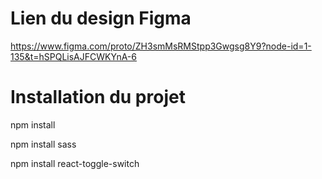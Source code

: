# Lien du design Figma

https://www.figma.com/proto/ZH3smMsRMStpp3Gwgsg8Y9?node-id=1-135&t=hSPQLisAJFCWKYnA-6

# Installation du projet

npm install

npm install sass

npm install react-toggle-switch
